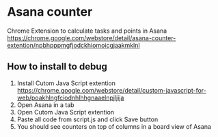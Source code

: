 # Asana counter
Chrome Extension to calculate tasks and points in Asana
https://chrome.google.com/webstore/detail/asana-counter-extention/npbhpppmgfjodckhiomoicgjaakmklnl

## How to install to debug
1. Install Cutom Java Script extention https://chrome.google.com/webstore/detail/custom-javascript-for-web/poakhlngfciodnhlhhgnaaelnpjljija
2. Open Asana in a tab
3. Open Cutom Java Script extention
4. Paste all code from script.js and click Save button
5. You should see counters on top of columns in a board view of Asana
